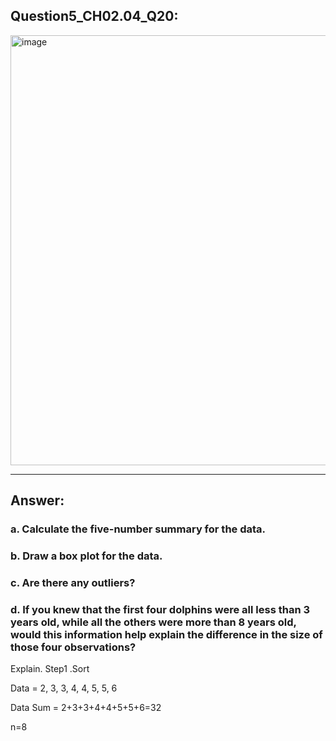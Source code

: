 ## Question5_CH02.04_Q20:
<img width="551" height="688" alt="image" src="https://github.com/user-attachments/assets/964528fe-c108-4c9a-8fe3-6ebae85db7b8" />




---
## Answer:
### a. Calculate the five-number summary for the data.
### b. Draw a box plot for the data.
### c. Are there any outliers?
### d. If you knew that the first four dolphins were all less than 3 years old, while all the others were more than 8 years old, would this information help explain the difference in the size of those four observations?
Explain.
Step1 .Sort

Data =  2, 3, 3, 4, 4, 5, 5, 6

Data Sum = 2+3+3+4+4+5+5+6=32

n=8
